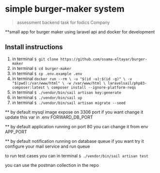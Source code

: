 # simple burger-maker system

>assessment backend task for fodics Company

**small app for burger maker using laravel api and docker for development

## Install instructions

1. in terminal `$ git clone https://github.com/osama-eltayar/burger-maker`
2. in terminal `$ cd burger-maker`
3. in terminal  `$ cp .env.example .env`
4. in terminal  `docker run --rm \
   -u "$(id -u):$(id -g)" \
   -v "$(pwd):/var/www/html" \
   -w /var/www/html \
   laravelsail/php83-composer:latest \
   composer install --ignore-platform-reqs`
5. in terminal  `$ ./vendor/bin/sail artisan key:generate`
6. in terminal  `$ ./vendor/bin/sail up`
7. in terminal  `$ ./vendor/bin/sail artisan migrate --seed`

** by default mysql image expose on 3306 port if you want change it update this var in .env FORWARD_DB_PORT

** by default application running on port 80  you can change it from env APP_PORT

** by default notification running on database queue if you want try it configure your mail service and run queue 

to run test cases you can
in terminal  `$ ./vendor/bin/sail artisan test`

you can use the postman collection in the repo 
